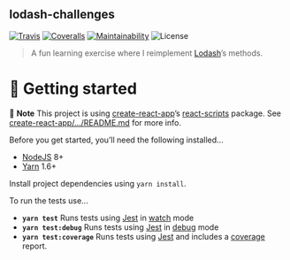 lodash-challenges
-----------------

[![Travis](https://img.shields.io/travis/rishabhsrao/lodash-challenges.svg?longCache=true&style=for-the-badge "Build status")](https://travis-ci.org/rishabhsrao/lodash-challenges)
[![Coveralls](https://img.shields.io/coveralls/rishabhsrao/lodash-challenges.svg?longCache=true&style=for-the-badge "Test coverage status")](https://coveralls.io/r/rishabhsrao/lodash-challenges)
[![Maintainability](https://api.codeclimate.com/v1/badges/a8990c0a4f2df8ada369/maintainability)](https://codeclimate.com/github/rishabhsrao/lodash-challenges/maintainability)
![License](https://img.shields.io/badge/license-MIT-blue.svg?longCache=true&style=for-the-badge&?link=https://choosealicense.com/&link=https://choosealicense.com/licenses/mit/)

> A fun learning exercise where I reimplement [Lodash](https://lodash.com/docs/4.17.10)’s methods.

# :rowboat: Getting started

:tophat: **Note** This project is using [create-react-app](https://github.com/facebook/create-react-app)’s [react-scripts](https://yarnpkg.com/en/package/react-scripts) package. See [create-react-app/.../README.md](https://github.com/facebook/create-react-app/blob/master/packages/react-scripts/template/README.md) for more info.

Before you get started, you’ll need the following installed...

* [NodeJS](https://nodejs.org/en/download/) 8+
* [Yarn](https://yarnpkg.com/) 1.6+

Install project dependencies using `yarn install`.

To run the tests use...
* **`yarn test`** Runs tests using [Jest](https://facebook.github.io/jest/) in [watch](https://facebook.github.io/jest/docs/cli.html#running-from-the-command-line) mode
* **`yarn test:debug`** Runs tests using [Jest](https://facebook.github.io/jest/) in [debug](https://facebook.github.io/jest/docs/troubleshooting.html) mode
* **`yarn test:coverage`** Runs tests using [Jest](https://facebook.github.io/jest/) and includes a [coverage](https://facebook.github.io/jest/docs/en/cli.html#coverage) report.

